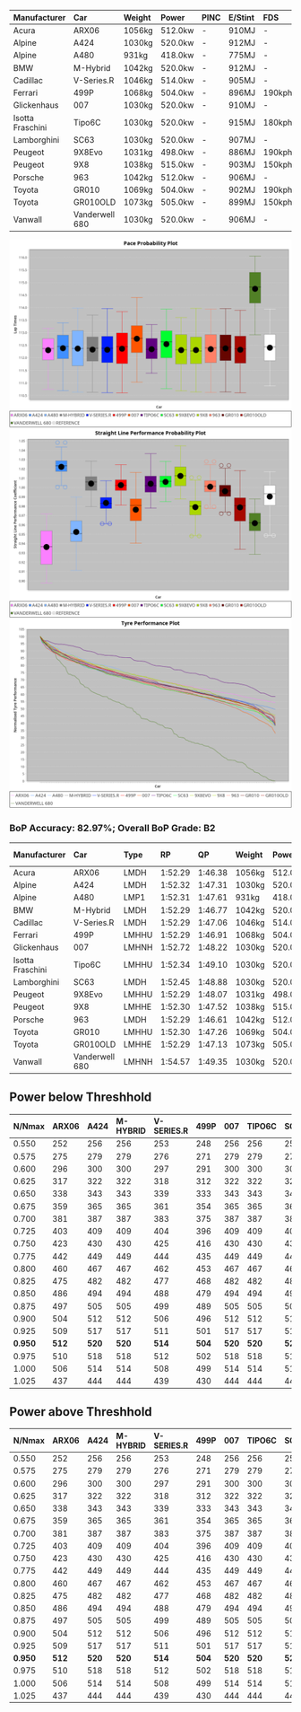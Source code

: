 | Manufacturer     | Car            | Weight | Power   | PINC    | E/Stint | FDS     |
|:-|:-|:-|:-|:-|:-|:-|
| Acura            | ARX06          | 1056kg | 512.0kw |    -    | 910MJ   |    -    |
| Alpine           | A424           | 1030kg | 520.0kw |    -    | 912MJ   |    -    |
| Alpine           | A480           | 931kg  | 418.0kw |    -    | 775MJ   |    -    |
| BMW              | M-Hybrid       | 1042kg | 520.0kw |    -    | 912MJ   |    -    |
| Cadillac         | V-Series.R     | 1046kg | 514.0kw |    -    | 905MJ   |    -    |
| Ferrari          | 499P           | 1068kg | 504.0kw |    -    | 896MJ   | 190kph  |
| Glickenhaus      | 007            | 1030kg | 520.0kw |    -    | 910MJ   |    -    |
| Isotta Fraschini | Tipo6C         | 1030kg | 520.0kw |    -    | 915MJ   | 180kph  |
| Lamborghini      | SC63           | 1030kg | 520.0kw |    -    | 907MJ   |    -    |
| Peugeot          | 9X8Evo         | 1031kg | 498.0kw |    -    | 886MJ   | 190kph  |
| Peugeot          | 9X8            | 1038kg | 515.0kw |    -    | 903MJ   | 150kph  |
| Porsche          | 963            | 1042kg | 512.0kw |    -    | 906MJ   |    -    |
| Toyota           | GR010          | 1069kg | 504.0kw |    -    | 902MJ   | 190kph  |
| Toyota           | GR010OLD       | 1073kg | 505.0kw |    -    | 899MJ   | 150kph  |
| Vanwall          | Vanderwell 680 | 1030kg | 520.0kw |    -    | 906MJ   |    -    |

![PACECHART](./IMG/AUTO.png)
![STRAIGHTLINEPERFORMANCECHART](./IMG/AUTO_sp.png)
![TYREPERFORMANCECHART](./IMG/AUTO_tw.png)

### BoP Accuracy: 82.97%; Overall BoP Grade: B2
| Manufacturer     | Car            | Type  | RP      | QP      | Weight | Power¹  | Threshhold | PINC    | Power²   | E/Stint | AVG Vmax  | FDS     | RDLC | L/Stint | BOP-Grade | Model Accuracy | Model Points | Match%  | SimDiff |
|:-|:-|:-|:-|:-|:-|:-|:-|:-|:-|:-|:-|:-|:-|:-|:-|:-|:-|:-|:-|
| Acura            | ARX06          | LMDH  | 1:52.29 | 1:46.38 | 1056kg | 512.0kw | 0.0kph     |    -    | 512.00kw |  910MJ  | 281.29kph |    -    | 1.01 | 34      | +D1       | 100.00%        | 995          | 69.06%  | #       |
| Alpine           | A424           | LMDH  | 1:52.32 | 1:47.31 | 1030kg | 520.0kw | 0.0kph     |    -    | 520.00kw |  912MJ  | 296.05kph |    -    | 1.02 | 34      | -B2       | 100.00%        | 635          | 82.74%  | #       |
| Alpine           | A480           | LMP1  | 1:52.31 | 1:47.61 |  931kg | 418.0kw | 0.0kph     |    -    | 418.00kw |  775MJ  | 281.38kph |    -    | 1.00 | 32      | ~A1       | 98.32%         | 818          | 97.48%  | #       |
| BMW              | M-Hybrid       | LMDH  | 1:52.29 | 1:46.77 | 1042kg | 520.0kw | 0.0kph     |    -    | 520.00kw |  912MJ  | 292.81kph |    -    | 1.01 | 34      | -B1       | 100.00%        | 1696         | 89.67%  | #       |
| Cadillac         | V-Series.R     | LMDH  | 1:52.29 | 1:47.06 | 1046kg | 514.0kw | 0.0kph     |    -    | 514.00kw |  905MJ  | 288.58kph |    -    | 1.01 | 34      | ~A1       | 98.34%         | 1841         | 95.46%  | #       |
| Ferrari          | 499P           | LMHHU | 1:52.29 | 1:46.91 | 1068kg | 504.0kw | 0.0kph     |    -    | 504.00kw |  896MJ  | 289.60kph | 190kph  | 1.02 | 34      | -A2       | 100.00%        | 1773         | 92.62%  | #       |
| Glickenhaus      | 007            | LMHNH | 1:52.72 | 1:48.22 | 1030kg | 520.0kw | 0.0kph     |    -    | 520.00kw |  910MJ  | 289.35kph |    -    | 0.96 | 34      | ~A1       | 98.48%         | 1488         | 100.00% | #       |
| Isotta Fraschini | Tipo6C         | LMHHU | 1:52.34 | 1:49.10 | 1030kg | 520.0kw | 0.0kph     |    -    | 520.00kw |  915MJ  | 293.51kph | 180kph  | 1.07 | 34      | +Ω1       | 100.00%        | 66           | 46.44%  | #       |
| Lamborghini      | SC63           | LMDH  | 1:52.45 | 1:48.88 | 1030kg | 520.0kw | 0.0kph     |    -    | 520.00kw |  907MJ  | 293.76kph |    -    | 1.05 | 34      | ~A1       | 100.00%        | 504          | 98.90%  | #       |
| Peugeot          | 9X8Evo         | LMHHU | 1:52.29 | 1:48.07 | 1031kg | 498.0kw | 0.0kph     |    -    | 498.00kw |  886MJ  | 292.30kph | 190kph  | 1.02 | 34      | +C1       | 100.00%        | 249          | 76.37%  | #       |
| Peugeot          | 9X8            | LMHHE | 1:52.30 | 1:47.52 | 1038kg | 515.0kw | 0.0kph     |    -    | 515.00kw |  903MJ  | 288.50kph | 150kph  | 1.02 | 34      | ~A1       | 100.00%        | 1199         | 96.06%  | #       |
| Porsche          | 963            | LMDH  | 1:52.29 | 1:46.61 | 1042kg | 512.0kw | 0.0kph     |    -    | 512.00kw |  906MJ  | 291.47kph |    -    | 1.01 | 34      | ~A1       | 99.96%         | 4880         | 95.28%  | #       |
| Toyota           | GR010          | LMHHU | 1:52.30 | 1:47.26 | 1069kg | 504.0kw | 0.0kph     |    -    | 504.00kw |  902MJ  | 288.47kph | 190kph  | 1.01 | 34      | ~A1       | 99.96%         | 2429         | 95.91%  | #       |
| Toyota           | GR010OLD       | LMHHE | 1:52.29 | 1:47.13 | 1073kg | 505.0kw | 0.0kph     |    -    | 505.00kw |  899MJ  | 286.04kph | 150kph  | 1.01 | 34      | +A2       | 100.00%        | 1183         | 90.84%  | #       |
| Vanwall          | Vanderwell 680 | LMHNH | 1:54.57 | 1:49.35 | 1030kg | 520.0kw | 0.0kph     |    -    | 520.00kw |  906MJ  | 287.20kph |    -    | 1.01 | 34      | +Ω1       | 98.84%         | 170          | 17.77%  | #       |

## Power below Threshhold
| N/Nmax    | ARX06   | A424    | M-HYBRID | V-SERIES.R | 499P    | 007     | TIPO6C  | SC63    | 9X8EVO  | 9X8     | 963     | GR010   | GR010OLD | VANDERWELL 680 | ​     | RPM      | A480    |
|:-|:-|:-|:-|:-|:-|:-|:-|:-|:-|:-|:-|:-|:-|:-|:-|:-|:-|
|  0.550    |  252    |  256    |  256     |  253       |  248    |  256    |  256    |  256    |  245    |  254    |  252    |  248    |  249     |  256           |  ​    |   --     |   -     |
|  0.575    |  275    |  279    |  279     |  276       |  271    |  279    |  279    |  279    |  268    |  277    |  275    |  271    |  272     |  279           |  ​    |   --     |   -     |
|  0.600    |  296    |  300    |  300     |  297       |  291    |  300    |  300    |  300    |  288    |  297    |  296    |  291    |  292     |  300           |  ​    |   --     |   -     |
|  0.625    |  317    |  322    |  322     |  318       |  312    |  322    |  322    |  322    |  308    |  319    |  317    |  312    |  312     |  322           |  ​    |   --     |   -     |
|  0.650    |  338    |  343    |  343     |  339       |  333    |  343    |  343    |  343    |  329    |  340    |  338    |  333    |  333     |  343           |  ​    |   --     |   -     |
|  0.675    |  359    |  365    |  365     |  361       |  354    |  365    |  365    |  365    |  350    |  362    |  359    |  354    |  355     |  365           |  ​    |   --     |   -     |
|  0.700    |  381    |  387    |  387     |  383       |  375    |  387    |  387    |  387    |  371    |  383    |  381    |  375    |  376     |  387           |  ​    |   --     |   -     |
|  0.725    |  403    |  409    |  409     |  404       |  396    |  409    |  409    |  409    |  392    |  405    |  403    |  396    |  397     |  409           |  ​    |   --     |   -     |
|  0.750    |  423    |  430    |  430     |  425       |  416    |  430    |  430    |  430    |  411    |  426    |  423    |  416    |  417     |  430           |  ​    |   --     |   -     |
|  0.775    |  442    |  449    |  449     |  444       |  435    |  449    |  449    |  449    |  430    |  445    |  442    |  435    |  436     |  449           |  ​    |  5000    |  245    |
|  0.800    |  460    |  467    |  467     |  462       |  453    |  467    |  467    |  467    |  447    |  463    |  460    |  453    |  454     |  467           |  ​    |  5500    |  290    |
|  0.825    |  475    |  482    |  482     |  477       |  468    |  482    |  482    |  482    |  462    |  478    |  475    |  468    |  469     |  482           |  ​    |  6000    |  324    |
|  0.850    |  486    |  494    |  494     |  488       |  479    |  494    |  494    |  494    |  473    |  489    |  486    |  479    |  480     |  494           |  ​    |  6500    |  366    |
|  0.875    |  497    |  505    |  505     |  499       |  489    |  505    |  505    |  505    |  483    |  500    |  497    |  489    |  490     |  505           |  ​    |  7000    |  409    |
|  0.900    |  504    |  512    |  512     |  506       |  496    |  512    |  512    |  512    |  490    |  507    |  504    |  496    |  497     |  512           |  ​    |  7500    |  419    |
|  0.925    |  509    |  517    |  517     |  511       |  501    |  517    |  517    |  517    |  495    |  512    |  509    |  501    |  502     |  517           |  ​    |  8000    |  415    |
| **0.950** | **512** | **520** | **520**  | **514**    | **504** | **520** | **520** | **520** | **498** | **515** | **512** | **504** | **505**  | **520**        | **​** | **8500** | **418** |
|  0.975    |  510    |  518    |  518     |  512       |  502    |  518    |  518    |  518    |  496    |  513    |  510    |  502    |  503     |  518           |  ​    |  9000    |  209    |
|  1.000    |  506    |  514    |  514     |  508       |  499    |  514    |  514    |  514    |  493    |  509    |  506    |  499    |  500     |  514           |  ​    |   --     |   -     |
|  1.025    |  437    |  444    |  444     |  439       |  430    |  444    |  444    |  444    |  425    |  440    |  437    |  430    |  431     |  444           |  ​    |   --     |   -     |

## Power above Threshhold
| N/Nmax    | ARX06   | A424    | M-HYBRID | V-SERIES.R | 499P    | 007     | TIPO6C  | SC63    | 9X8EVO  | 9X8     | 963     | GR010   | GR010OLD | VANDERWELL 680 | ​     | RPM      | A480    |
|:-|:-|:-|:-|:-|:-|:-|:-|:-|:-|:-|:-|:-|:-|:-|:-|:-|:-|
|  0.550    |  252    |  256    |  256     |  253       |  248    |  256    |  256    |  256    |  245    |  254    |  252    |  248    |  249     |  256           |  ​    |   --     |   -     |
|  0.575    |  275    |  279    |  279     |  276       |  271    |  279    |  279    |  279    |  268    |  277    |  275    |  271    |  272     |  279           |  ​    |   --     |   -     |
|  0.600    |  296    |  300    |  300     |  297       |  291    |  300    |  300    |  300    |  288    |  297    |  296    |  291    |  292     |  300           |  ​    |   --     |   -     |
|  0.625    |  317    |  322    |  322     |  318       |  312    |  322    |  322    |  322    |  308    |  319    |  317    |  312    |  312     |  322           |  ​    |   --     |   -     |
|  0.650    |  338    |  343    |  343     |  339       |  333    |  343    |  343    |  343    |  329    |  340    |  338    |  333    |  333     |  343           |  ​    |   --     |   -     |
|  0.675    |  359    |  365    |  365     |  361       |  354    |  365    |  365    |  365    |  350    |  362    |  359    |  354    |  355     |  365           |  ​    |   --     |   -     |
|  0.700    |  381    |  387    |  387     |  383       |  375    |  387    |  387    |  387    |  371    |  383    |  381    |  375    |  376     |  387           |  ​    |   --     |   -     |
|  0.725    |  403    |  409    |  409     |  404       |  396    |  409    |  409    |  409    |  392    |  405    |  403    |  396    |  397     |  409           |  ​    |   --     |   -     |
|  0.750    |  423    |  430    |  430     |  425       |  416    |  430    |  430    |  430    |  411    |  426    |  423    |  416    |  417     |  430           |  ​    |   --     |   -     |
|  0.775    |  442    |  449    |  449     |  444       |  435    |  449    |  449    |  449    |  430    |  445    |  442    |  435    |  436     |  449           |  ​    |  5000    |  245    |
|  0.800    |  460    |  467    |  467     |  462       |  453    |  467    |  467    |  467    |  447    |  463    |  460    |  453    |  454     |  467           |  ​    |  5500    |  290    |
|  0.825    |  475    |  482    |  482     |  477       |  468    |  482    |  482    |  482    |  462    |  478    |  475    |  468    |  469     |  482           |  ​    |  6000    |  324    |
|  0.850    |  486    |  494    |  494     |  488       |  479    |  494    |  494    |  494    |  473    |  489    |  486    |  479    |  480     |  494           |  ​    |  6500    |  366    |
|  0.875    |  497    |  505    |  505     |  499       |  489    |  505    |  505    |  505    |  483    |  500    |  497    |  489    |  490     |  505           |  ​    |  7000    |  409    |
|  0.900    |  504    |  512    |  512     |  506       |  496    |  512    |  512    |  512    |  490    |  507    |  504    |  496    |  497     |  512           |  ​    |  7500    |  419    |
|  0.925    |  509    |  517    |  517     |  511       |  501    |  517    |  517    |  517    |  495    |  512    |  509    |  501    |  502     |  517           |  ​    |  8000    |  415    |
| **0.950** | **512** | **520** | **520**  | **514**    | **504** | **520** | **520** | **520** | **498** | **515** | **512** | **504** | **505**  | **520**        | **​** | **8500** | **418** |
|  0.975    |  510    |  518    |  518     |  512       |  502    |  518    |  518    |  518    |  496    |  513    |  510    |  502    |  503     |  518           |  ​    |  9000    |  209    |
|  1.000    |  506    |  514    |  514     |  508       |  499    |  514    |  514    |  514    |  493    |  509    |  506    |  499    |  500     |  514           |  ​    |   --     |   -     |
|  1.025    |  437    |  444    |  444     |  439       |  430    |  444    |  444    |  444    |  425    |  440    |  437    |  430    |  431     |  444           |  ​    |   --     |   -     |
